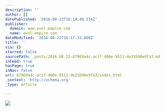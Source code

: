 ```yaml
---
description: ''
author: []
datePublished: '2016-08-22T16:18:48.516Z'
publisher:
  domain: www.evol-empire.com
  name: evol-empire.com
dateModified: '2016-08-22T16:17:33.800Z'
title: ''
via: {}
starred: false
sourcePath: _posts/2016-08-22-87969a4c-ac1f-400e-9511-de21b90e9fa3.md
inFeed: true
hasPage: true
inNav: false
url: 87969a4c-ac1f-400e-9511-de21b90e9fa3/index.html
_context: 'http://schema.org'
_type: Article

---
```

![](https://static.wixstatic.com/media/504f5e_a67b9b911c014bf2b3b04adaff13bf5c.jpg/v1/fill/w_478,h_478,al_c,q_90,usm_0.66_1.00_0.01/504f5e_a67b9b911c014bf2b3b04adaff13bf5c.jpg)